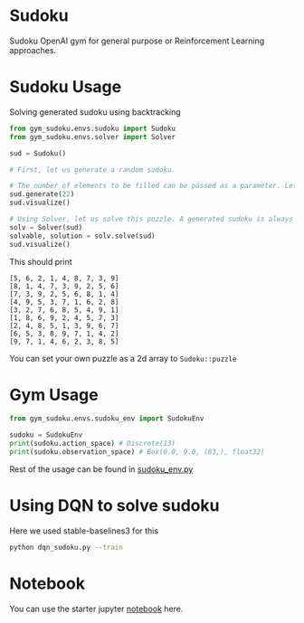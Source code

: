 # Sudoku

Sudoku OpenAI gym for general purpose or Reinforcement Learning approaches.

# Sudoku Usage
Solving generated sudoku using backtracking
```py
from gym_sudoku.envs.sudoku import Sudoku
from gym_sudoku.envs.solver import Solver

sud = Sudoku()

# First, let us generate a random sudoku.

# The number of elements to be filled can be passed as a parameter. Let us visualse the generated sudoku.
sud.generate(22)
sud.visualize()

# Using Solver, let us solve this puzzle. A generated sudoku is always solvable.
solv = Solver(sud)
solvable, solution = solv.solve(sud)
sud.visualize()
```
This should print 
```
[5, 6, 2, 1, 4, 8, 7, 3, 9]
[8, 1, 4, 7, 3, 9, 2, 5, 6]
[7, 3, 9, 2, 5, 6, 8, 1, 4]
[4, 9, 5, 3, 7, 1, 6, 2, 8]
[3, 2, 7, 6, 8, 5, 4, 9, 1]
[1, 8, 6, 9, 2, 4, 5, 7, 3]
[2, 4, 8, 5, 1, 3, 9, 6, 7]
[6, 5, 3, 8, 9, 7, 1, 4, 2]
[9, 7, 1, 4, 6, 2, 3, 8, 5]
```

You can set your own puzzle as a 2d array to `Sudoku::puzzle`

# Gym Usage 
```py
from gym_sudoku.envs.sudoku_env import SudokuEnv

sudoku = SudokuEnv
print(sudoku.action_space) # Discrete(13)
print(sudoku.observation_space) # Box(0.0, 9.0, (83,), float32)

```
Rest of the usage can be found in [sudoku_env.py](gym_sudoku/envs/sudoku_env.py)


# Using DQN to solve sudoku
Here we used stable-baselines3 for this
```bash
python dqn_sudoku.py --train
```

# Notebook
You can use the starter jupyter [notebook](sudoku.ipynb) here. 

